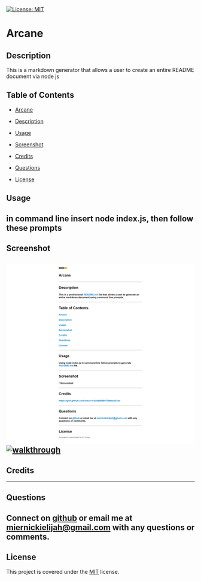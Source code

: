 [![License: MIT](https://img.shields.io/badge/License-MIT-yellow.svg)](https://opensource.org/licenses/MIT)

# Arcane

## Description  
This is a markdown generator that allows a user to create an entire README document via node js

## Table of Contents

* [Arcane](#arcane)

* [Description](#description)

* [Usage](#usage)

* [Screenshot](#screenshot)

* [Credits](#credits)

* [Questions](#questions)

* [License](#license)

## Usage  
in command line insert node index.js, then follow these prompts
--------------
## Screenshot  
![Screenshot](assets/images/screenshot.png)
[![walkthrough](https://res.cloudinary.com/marcomontalbano/image/upload/v1623346710/video_to_markdown/images/google-drive--1jxLeV_9vGF-dtMO_bgdVgS9wToa5irYc-c05b58ac6eb4c4700831b2b3070cd403.jpg)](https://drive.google.com/file/d/1jxLeV_9vGF-dtMO_bgdVgS9wToa5irYc/view "walkthrough")
--------------
## Credits  
--------------
## Questions  
Connect on [github](github.com/miernickielijah) or email me at miernickielijah@gmail.com with any questions or comments. 
--------------
## License  
This project is covered under the [MIT](https://choosealicense.com/licenses/mit/) license.